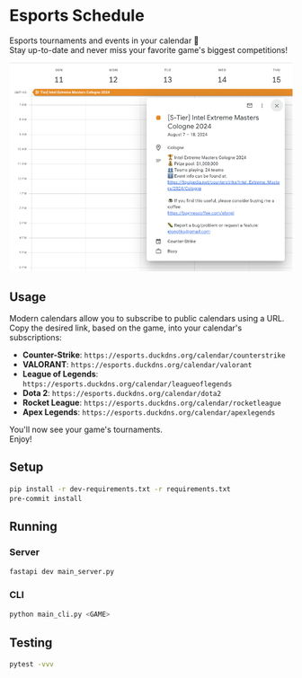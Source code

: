 # Esports Schedule

Esports tournaments and events in your calendar 📅  
Stay up-to-date and never miss your favorite game's biggest competitions!

![calendar event](static/calendar.png)

## Usage

Modern calendars allow you to subscribe to public calendars using a URL.  
Copy the desired link, based on the game, into your calendar's subscriptions:

- **Counter-Strike**: `https://esports.duckdns.org/calendar/counterstrike`
- **VALORANT**: `https://esports.duckdns.org/calendar/valorant`
- **League of Legends**: `https://esports.duckdns.org/calendar/leagueoflegends`
- **Dota 2**: `https://esports.duckdns.org/calendar/dota2`
- **Rocket League**: `https://esports.duckdns.org/calendar/rocketleague`
- **Apex Legends**: `https://esports.duckdns.org/calendar/apexlegends`

You'll now see your game's tournaments.  
Enjoy!

## Setup

```sh
pip install -r dev-requirements.txt -r requirements.txt
pre-commit install
```

## Running

### Server

```sh
fastapi dev main_server.py
```

### CLI

```sh
python main_cli.py <GAME>
```

## Testing

```sh
pytest -vvv
```
